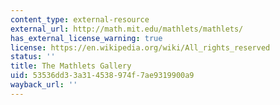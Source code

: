 ```yaml
---
content_type: external-resource
external_url: http://math.mit.edu/mathlets/mathlets/
has_external_license_warning: true
license: https://en.wikipedia.org/wiki/All_rights_reserved
status: ''
title: The Mathlets Gallery
uid: 53536dd3-3a31-4538-974f-7ae9319900a9
wayback_url: ''
---
```

